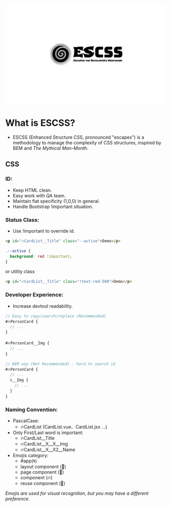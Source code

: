 ![logo](./assets/logo.png)

# What is ESCSS?

- ESCSS (Enhanced Structure CSS, pronounced "escapes") is a methodology to manage the complexity of CSS structures, inspired by BEM and *The Mythical Man-Month*.

## CSS

### ID:

- Keep HTML clean.
- Easy work with QA team.
- Maintain flat specificity (1,0,0) in general.
- Handle Bootstrap !important situation.


### Status Class:

- Use !important to override id.

```html
<p id="🔥CardList__Title" class="--active">Demo</p>
```

```css
.--active {
  background: red !important;
}
```
or utility class

```html
<p id="🔥CardList__Title" class="!text-red-500">Demo</p>
```

### Developer Experience:

- Increase devtool readability.

```scss
// Easy to copy/search/replace (Recommended)
#🔥PersonCard {
  // ...
}

#🔥PersonCard__Img {
  // ...
}
```

```scss
// BEM way (Not Recommended) - hard to search id
#🔥PersonCard {
  // ...
  &__Img {
    // ...
  }
}
```

### Naming Convention:

- PascalCase: 
  - 🔥CardList (CardList.vue、CardList.jsx ...)
- Only First/Last word is important: 
  - 🔥CardList__Title
  - 🔥CardList__X__X__Img
  - 🔥CardList__X__X2__Name
- Emojis category: 
  - #app(🌀)
  - layout component (📁)
  - page component (📃)
  - component (🔥)
  - reuse component (🔗)

*Emojis are used for visual recognition, but you may have a different preference.*

